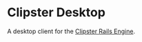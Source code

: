 # Clipster Desktop
A desktop client for the [Clipster Rails Engine](https://github.com/kwbock/clipster).